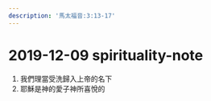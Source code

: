 ```yaml
---
description: '馬太福音:3:13-17'
---
```


# 2019-12-09 spirituality-note

1. 我們理當受洗歸入上帝的名下
2. 耶穌是神的愛子神所喜悅的

